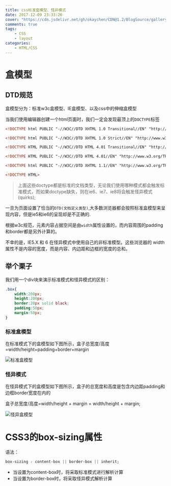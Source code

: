 ```yaml
---
title: css标准盒模型、怪异模式
date: 2017-12-09 23:33:26
cover: "https://cdn.jsdelivr.net/gh/okaychen/CDN@1.2/BlogSource/gallery/thumb_005.jpg"
comments: true
tags:
    - CSS
    - layout
categories:
    - HTML/CSS
---
```

# 盒模型

## DTD规范

盒模型分为：标准w3c盒模型、IE盒模型、以及css中的伸缩盒模型

当我们使用编辑器创建一个html页面时，我们一定会发现最顶上的`DOCTYPE`标签
<!-- more -->
```html
<!DOCTYPE html PUBLIC "-//W3C//DTD XHTML 1.0 Transitional//EN" "http://www.w3.org/TR/xhtml1/DTD/xhtml1-transitional.dtd">

<!DOCTYPE html PUBLIC "-//W3C//DTD XHTML 1.0 Strict//EN" "http://www.w3.org/TR/xhtml1/DTD/xhtml1-strict.dtd">

<!DOCTYPE HTML PUBLIC "-//W3C//DTD HTML 4.01 Transitional//EN" "http://www.w3.org/TR/html4/loose.dtd">

<!DOCTYPE HTML PUBLIC "-//W3C//DTD HTML 4.01//EN" "http://www.w3.org/TR/html4/strict.dtd">

<!DOCTYPE html PUBLIC "-//W3C//DTD XHTML 1.1//EN" "http://www.w3.org/TR/xhtml11/DTD/xhtml11.dtd">

<!DOCTYPE HTML>
```
>上面这些doctype都是标准的文档类型，无论我们使用哪种模式都会触发标准模式，而如果doctype缺失，则在ie6、ie7、ie8将会触发怪异模式(quirks);

一旦为页面设置了恰当的`DTD(文档定义类型)`,大多数浏览器都会按照标准盒模型来呈现内容，但是ie5和ie6的呈现却是不正确的.

根据w3c规范，元素内容占据空间是由`width`属性设置的，而内容周围的padding和border都是另外计算的。

不幸的是，IE5.X 和 6 在怪异模式中使用自己的非标准模型。这些浏览器的 width 属性不是内容的宽度，而是内容、内边距和边框的宽度的总和。

## 举个栗子

我们用一个div块来演示标准模式和怪异模式的区别：
```css
.box{
    width:200px;
    height:200px;
    border:20px solid black;
    padding:50px;
    margin:50px;
}
```
### 标准盒模型

在标准模式下的盒模型如下图所示，盒子总宽度/高度=width/height+padding+border+margin

![标准盒模型](http://www.chenqaq.com/assets/images/box-model1.png)

### 怪异模式

在怪异模式下的盒模型如下图所示，盒子的总宽度和高度是包含内边距padding和边框border宽度在内的

盒子总宽度/高度=width/height + margin = width/height + margin;

![怪异盒模型](http://www.chenqaq.com/assets/images/box-model2.png)

# CSS3的box-sizing属性

语法：

```CSS
box-sizing : content-box || border-box || inherit;
```

- 当设置为content-box时，将采取标准模式进行解析计算
- 当设置为border-box时，将采取怪异模式解析计算